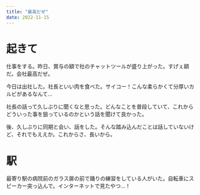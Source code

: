 ```yaml
---
title: "最高だぜ"
date: 2022-11-15
---
```


# 起きて
仕事をする。昨日、賞与の額で社のチャットツールが盛り上がった。すげぇ額だ。会社最高だぜ。

今日は出社した。社長といい肉を食べた。サイコー！こんな柔らかくて分厚いカルビがあるなんて...

社長の話って久しぶりに聞くなと思った。どんなことを普段していて、これからどういった事を狙っているのかという話を聞けて良かった。

後、久しぶりに同期と会い、話をした。そんな踏み込んだことは話していないけど、それでもええか。これからさ、長いから。

# 駅
最寄り駅の病院前のガラス扉の前で踊りの練習をしている人がいた。自転車にスピーカー突っ込んで。インターネットで見たやつ...！